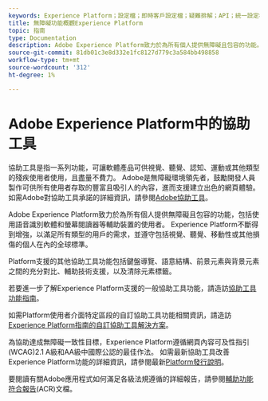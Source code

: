```yaml
---
keywords: Experience Platform；設定檔；即時客戶設定檔；疑難排解；API；統一設定檔；統一設定檔；統一；設定檔；rtcp;XDM圖表
title: 無障礙功能概觀Experience Platform
topic: 指南
type: Documentation
description: Adobe Experience Platform致力於為所有個人提供無障礙且包容的功能。
source-git-commit: 81db01c3e8d332e1fc8127d779c3a584bb498858
workflow-type: tm+mt
source-wordcount: '312'
ht-degree: 1%

---
```



# Adobe Experience Platform中的協助工具

協助工具是指一系列功能，可讓軟體產品可供視覺、聽覺、認知、運動或其他類型的殘疾使用者使用，且盡量不費力。 Adobe是無障礙環境領先者，鼓勵開發人員製作可供所有使用者存取的豐富且吸引人的內容，進而支援建立出色的網頁體驗。 如需Adobe對協助工具承諾的詳細資訊，請參閱[Adobe協助工具](https://www.adobe.com/accessibility.html)。

Adobe Experience Platform致力於為所有個人提供無障礙且包容的功能，包括使用語音識別軟體和螢幕閱讀器等輔助裝置的使用者。 Experience Platform不斷得到增強，以滿足所有類型的用戶的需求，並遵守包括視覺、聽覺、移動性或其他損傷的個人在內的全球標準。

Platform支援的其他協助工具功能包括鍵盤導覽、語意結構、前景元素與背景元素之間的充分對比、輔助技術支援，以及清除元素標籤。

若要進一步了解Experience Platform支援的一般協助工具功能，請造訪[協助工具功能指南](features.md)。

如需Platform使用者介面特定區段的自訂協助工具功能相關資訊，請造訪[Experience Platform指南的自訂協助工具解決方案](custom.md)。

為協助達成無障礙一致性目標，Experience Platform遵循網頁內容可及性指引(WCAG)2.1 A級和AA級中國際公認的最佳作法。 如需最新協助工具改善Experience Platform功能的詳細資訊，請參閱最新[Platform發行說明](../release-notes/latest/latest.md)。

要閱讀有關Adobe應用程式如何滿足各級法規遵循的詳細報告，請參閱[輔助功能符合報告](https://www.adobe.com/accessibility/compliance.html)(ACR)文檔。